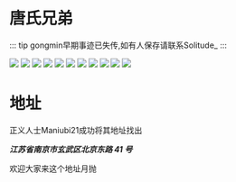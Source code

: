 
# 唐氏兄弟

::: tip
gongmin早期事迹已失传,如有人保存请联系Solitude_
:::

![](/others/gongmin传/yoyoo-1.jpg)
![](/others/gongmin传/yoyoo-2.png)
![](/others/gongmin传/yoyoo-3.png)
![](/others/gongmin传/1.png)
![](/others/gongmin传/2.png)
![](/others/gongmin传/3.png)
![](/others/gongmin传/4.png)
![](/others/gongmin传/5.png)
![](/others/gongmin传/6.png)
![](/others/gongmin传/7.png)
![](/others/gongmin传/8.png)

# 地址
正义人士Maniubi21成功将其地址找出

***江苏省南京市玄武区北京东路 41 号***

欢迎大家来这个地址月抛
